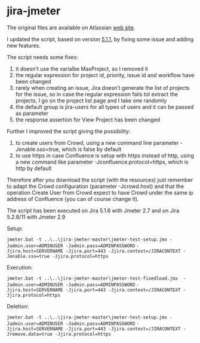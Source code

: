 jira-jmeter
=================

The original files are available on Atlassian [web site](https://confluence.atlassian.com/display/JIRA/Performance+Testing+Scripts).

I updated the script, based on version [5.1.1](http://maven.atlassian.com/public/com/atlassian/performance/jira/performance-test/), by fixing some issue and adding new features.

The script needs some fixes:

1. it doesn't use the varialbe MaxProject, so I removed it
2. the regular expression for project id, priority, issue id and workflow have been changed
3. rarely when creating an issue, Jira doesn't generate the list of projects for the issue, so in case the regular expression fails tol extract the projects, I go on the project list page and I take one randomly
4. the default group is jira-users for all types of users and it can be passed as parameter
5. the response assertion for View Project has been changed


Further I improved the script giving the possibility:

1. to create users from Crowd, using a new command line parameter -Jenable.sso=true, which is false by default
2. to use https in case Confluence is setup with https instead of http, using a new command like parameter -Jconfluence.protocol=https, which is http by default

Therefore after you download the script (with the resources) just remember to adapt the Crowd configuration (parameter -Jcrowd.host) and that the operation Create User from Crowd expect to have Crowd under the same ip address of Confluence (you can of course change it).

The script has been executed on Jira 5.1.6 with Jmeter 2.7 and on Jira 5.2.8/11 with Jmeter 2.9

Setup:

```jmeter.bat -t ..\..\jira-jmeter-master\jmeter-test-setup.jmx -Jadmin.user=ADMINUSER -Jadmin.pass=ADMINPASSWORD```
```-Jjira.host=SERVERNAME -Jjira.port=443 -Jjira.context=/JIRACONTEXT -Jenable.sso=true -Jjira.protocol=https```

Execution:

```jmeter.bat -t ..\..\jira-jmeter-master\jmeter-test-fixedload.jmx  -Jadmin.user=ADMINUSER -Jadmin.pass=ADMINPASSWORD```
```-Jjira.host=SERVERNAME -Jjira.port=443 -Jjira.context=/JIRACONTEXT -Jjira.protocol=https```

Deletion:

```jmeter.bat -t ..\..\jira-jmeter-master\jmeter-test-setup.jmx -Jadmin.user=ADMINUSER -Jadmin.pass=ADMINPASSWORD```
```-Jjira.host=SERVERNAME -Jjira.port=443 -Jjira.context=/JIRACONTEXT -Jremove.data=true -Jjira.protocol=https```
